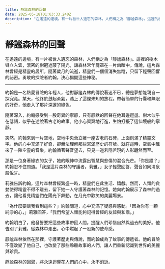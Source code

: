 ```yaml
---
title: 靜謐森林的回聲
date: 2025-05-18T01:03:33.240Z
description: "在遙遠的邊境，有一片被世人遺忘的森林，人們稱之為「靜謐森林」。這裡的樹木聳立入雲，濃密的樹冠遮蔽了陽光，讓森林常年籠罩在一片幽暗中。傳說，這片森林曾經是精靈的居所，隨著歲月的流逝，精靈們一個個消失無蹤，只留下輕聲回響的祕密。勇敢的探險者約翰，決心揭開這些神秘。"
---
```


# 靜謐森林的回聲

在遙遠的邊境，有一片被世人遺忘的森林，人們稱之為「靜謐森林」。這裡的樹木聳立入雲，濃密的樹冠遮蔽了陽光，讓森林常年籠罩在一片幽暗中。傳說，這片森林曾經是精靈的居所，隨著歲月的流逝，精靈們一個個消失無蹤，只留下輕聲回響的祕密。勇敢的探險者約翰，決心揭開這些神秘。

---

約翰是一名熱愛冒險的年輕人，他對靜謐森林的傳說著迷不已，總是夢想能親自一探究竟。某天，他終於鼓起勇氣，踏上了這條未知的旅程。帶著簡單的行囊和無限的好奇，他走入了那片深邃的綠色。

隨著深入，約翰感受到一股奇異的寧靜，只有靜默的回聲在他耳邊迴盪。樹木似乎在低語，似乎在述說著古老的故事。他小心翼翼地行進，生怕打擾了這仙境般的寧靜。

突然，約翰來到一片空地，空地中央耸立著一座古老的石碑，上面刻滿了精靈文字。他的心中充滿了好奇，卻無法理解那些寫滿歷史的符號。就在這時，空氣中飄來了一陣空靈的音樂，約翰循著聲音望去，只見一道若隱若現的人影翩然而至。

那是一位身著綠衣的女子，她的眼神中流露出智慧與悲傷的混合光芒。「你是誰？」約翰忍不住問道。「我是這片森林的守護者，莉雅。」女子輕聲回答，聲音如同清泉般悅耳。

莉雅告訴約翰，這片森林曾經繁盛一時，精靈們在此生活、嬉戲。然而，人類的貪婪使得精靈不得不離去，留下她一人守護著森林的記憶。她向約翰展示了森林的過去，讓他看見精靈們在陽光下舞動，在月光中歡笑的美麗場景。

「為什麼要讓我看到這些？」約翰問道，心中充滿了疑惑與感動。「因為你有一顆純淨的心，」莉雅回答，「我們希望人類能夠記得曾經的友誼與和諧。」

約翰明白了，他發誓要把這些故事帶回人間，提醒人們珍惜自然與過去的美好。他告別了莉雅，從森林中走出，心中燃起了一股新的使命感。

靜謐森林依然在那裡，守護著歷史與傳說，而約翰成為了故事的傳遞者。他的冒險不僅改變了他自己，也改變了那些聆聽故事的人們，讓人們重新認識到世界的美麗與珍貴。

靜謐森林的回聲，將永遠迴響在人們的心中，永不消逝。